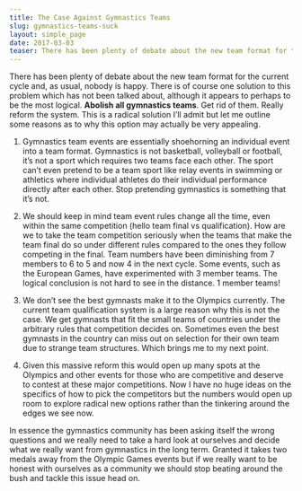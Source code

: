 ```yaml
---
title: The Case Against Gymnastics Teams
slug: gymnastics-teams-suck
layout: simple_page
date: 2017-03-03
teaser: There has been plenty of debate about the new team format for the current cycle and, as usual, nobody is happy. There is of course one solution to this problem which has not been talked about, although it appears to perhaps to be the most logical.
---
```


There has been plenty of debate about the new team format for the current cycle and, as usual, nobody is happy. There is of course one solution to this problem which has not been talked about, although it appears to perhaps to be the most logical. **Abolish all gymnastics teams**. Get rid of them. Really reform the system. This is a radical solution I’ll admit but let me outline some reasons as to why this option may actually be very appealing.

1. Gymnastics team events are essentially shoehorning an individual event into a team format. Gymnastics is not basketball, volleyball or football, it’s not a sport which requires two teams face each other. The sport can’t even pretend to be a team sport like relay events in swimming or athletics where individual athletes do their individual performance directly after each other. Stop pretending gymnastics is something that it’s not.

2. We should keep in mind team event rules change all the time, even within the same competition (hello team final vs qualification). How are we to take the team competition seriously when the teams that make the team final do so under different rules compared to the ones they follow competing in the final. Team numbers have been diminishing from 7 members to 6 to 5 and now 4 in the next cycle. Some events, such as the European Games, have experimented with 3 member teams.  The logical conclusion is not hard to see in the distance. 1 member teams!

3. We don’t see the best gymnasts make it to the Olympics currently. The current team qualification system is a large reason why this is not the case. We get gymnasts that fit the small teams of countries under the arbitrary rules that competition decides on. Sometimes even the best gymnasts in the country can miss out on selection for their own team due to strange team structures. Which brings me to my next point.

4. Given this massive reform this would open up many spots at the Olympics and other events for those who are competitive and deserve to contest at these major competitions. Now I have no huge ideas on the specifics of how to pick the competitors but the numbers would open up room to explore radical new options rather than the tinkering around the edges we see now.

In essence the gymnastics community has been asking itself the wrong questions and we really need to take a hard look at ourselves and decide what we really want from gymnastics in the long term. Granted it takes two medals away from the Olympic Games events but if we really want to be honest with ourselves as a community we should stop beating around the bush and tackle this issue head on.
